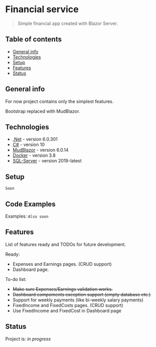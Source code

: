 # Financial service
> Simple financial app created with Blazor Server.

## Table of contents
* [General info](#general-info)
* [Technologies](#technologies)
* [Setup](#setup)
* [Features](#features)
* [Status](#status)


## General info
For now project contains only the simplest features.

Bootstrap replaced with MudBlazor.


## Technologies
* [.Net](https://dotnet.microsoft.com/en-us/download) - version 6.0.301
* [C#](https://dotnet.microsoft.com/en-us/download) - version 10
* [MudBlazor](https://mudblazor.com/getting-started/installation#manual-install-add-imports) -  version 6.0.14
* [Docker](https://www.docker.com/get-started/) - version 3.8
* [SQL-Server](https://docs.microsoft.com/en-us/sql/linux/sql-server-linux-docker-container-deployment?view=sql-server-ver16&pivots=cs1-bash) - version 2019-latest

## Setup
`Soon`

## Code Examples
Examples:
`Also soon`

## Features
List of features ready and TODOs for future development.

Ready:
* Expenses and Earnings pages. (CRUD support)
* Dashboard page.

To-do list:
* ~~Make sure Expenses/Earnings validation works.~~
* ~~Dashboard compoments exception support (empty database etc.)~~
* Support for weekly payments (like bi-weekly salary payments)
* FixedIncome and FixedCosts pages. (CRUD support)
* Use FixedIncome and FixedCost in Dashboard page


## Status
Project is: _in progress_

